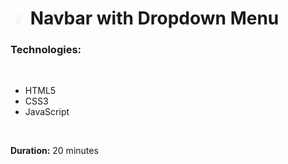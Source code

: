 # <img src="images/logo.png" style="height: 25px"> Navbar with Dropdown Menu

### Technologies:

<br>

 - HTML5
 - CSS3
 - JavaScript

<br>

**Duration:** 20 minutes